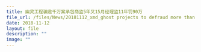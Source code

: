 ```yaml
---
title: 幽灵工程骗逾千万案承包商监5年又15月经理监11年罚90万
file_url: /files/News/20181112_xmd_ghost projects to defraud more than 10 million.pdf
date: 2018-11-12
layout: file
description: ""
image: ""
---
```

